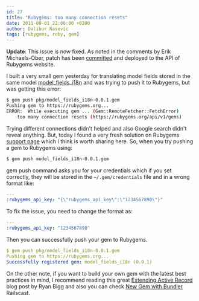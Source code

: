 ```yaml
---
id: 27
title: "Rubygems: too many connection resets"
date: 2011-09-01 22:06:00 +0200
author: Dalibor Nasevic
tags: [rubygems, ruby, gem]
---
```


**Update**: This issue is now fixed. As noted in the comments by Erik Michaels-Ober, patch has been [committed](https://github.com/rubygems/rubygems.org/commit/9eb072cc5a0283dd059447c3e537c35ea47dad39 "Rubygems patch") and deployed to the API of Rubygems website.

I built a very small gem yesterday for translating model fields stored in the same model [model\_fields\_i18n](https://github.com/dalibor/model_fields_i18n "Translate model fields stored in the same model") and was trying to push it to Rubygems, but was getting this error:

```bash
$ gem push pkg/model_fields_i18n-0.0.1.gem 
Pushing gem to https://rubygems.org...
ERROR:  While executing gem ... (Gem::RemoteFetcher::FetchError)
    too many connection resets (https://rubygems.org/api/v1/gems)
```

Trying different connections didn't helped and also Google search didn't reveal anything. But, today I found a very fresh solution on Rubygems [support page](http://help.rubygems.org/discussions/problems/715-too-many-connection-resets "Rubygems support page") which I think is worth sharing here. So, when you try pushing a gem to Rubygems using:

```bash
$ gem push model_fields_i18n-0.0.1.gem
```

gem push command asks you for your credentials which if you set correctly, they will be stored in the `~/.gem/credentials` file and in a wrong format like:

```yaml
--- 
:rubygems_api_key: "{\"rubygems_api_key\":\"1234567890\"}"
```

To fix the issue, you need to change the format as:

```yaml
--- 
:rubygems_api_key: "1234567890"
```

Then you can successfully push your gem to Rubygems.

```yaml
$ gem push pkg/model_fields_i18n-0.0.1.gem 
Pushing gem to https://rubygems.org...
Successfully registered gem: model_fields_i18n (0.0.1)
```

On the other note, if you want to build your own gem with the latest best practices in mind, I recommend reading this great [Extending Active Record](http://ryanbigg.com/2011/01/extending-active-record/ "Extending Active Record") blog post by Ryan Bigg and also you can check [New Gem with Bundler](http://railscasts.com/episodes/245-new-gem-with-bundler "New Gem with Bundler") Railscast.

